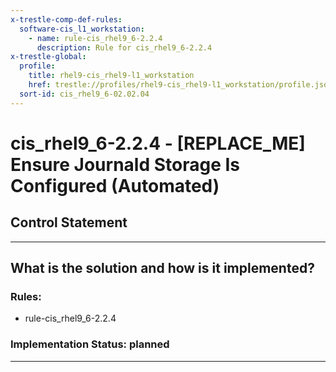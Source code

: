 ```yaml
---
x-trestle-comp-def-rules:
  software-cis_l1_workstation:
    - name: rule-cis_rhel9_6-2.2.4
      description: Rule for cis_rhel9_6-2.2.4
x-trestle-global:
  profile:
    title: rhel9-cis_rhel9-l1_workstation
    href: trestle://profiles/rhel9-cis_rhel9-l1_workstation/profile.json
  sort-id: cis_rhel9_6-02.02.04
---
```


# cis_rhel9_6-2.2.4 - \[REPLACE_ME\] Ensure Journald Storage Is Configured (Automated)

## Control Statement

______________________________________________________________________

## What is the solution and how is it implemented?

<!-- For implementation status enter one of: implemented, partial, planned, alternative, not-applicable -->

<!-- Note that the list of rules under ### Rules: is read-only and changes will not be captured after assembly to JSON -->

<!-- Add control implementation description here for control: cis_rhel9_6-2.2.4 -->

### Rules:

  - rule-cis_rhel9_6-2.2.4

### Implementation Status: planned

______________________________________________________________________
